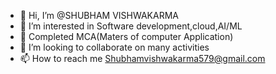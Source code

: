 - 👋 Hi, I’m @SHUBHAM VISHWAKARMA
- 👀 I’m interested in Software development,cloud,AI/ML
- 🌱 Completed MCA(Maters of computer Application)
- 💞️ I’m looking to collaborate on many activities
- 📫 How to reach me Shubhamvishwakarma579@gmail.com

<!---
Svkiller/Svkiller is a ✨ special ✨ repository because its `README.md` (this file) appears on your GitHub profile.
You can click the Preview link to take a look at your changes.
--->
